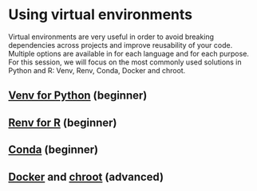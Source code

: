 # Using virtual environments
Virtual environments are very useful in order to avoid breaking dependencies across projects and improve reusability of your code. Multiple options are available in for each language and for each purpose. For this session, we will focus on the most commonly used solutions in Python and R: Venv, Renv, Conda, Docker and chroot.

## [Venv for Python](https://docs.python.org/3/library/venv.html) (beginner)

## [Renv for R](https://rstudio.github.io/renv/) (beginner)

## [Conda](https://www.anaconda.com/download) (beginner)

## [Docker](https://docs.docker.com/get-started/) and [chroot](https://www.howtogeek.com/441534/how-to-use-the-chroot-command-on-linux/ ) (advanced)
